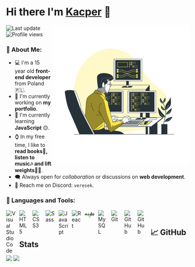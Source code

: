 # Hi there I'm [Kacper](https://filipowski.ovh) 👋

<img align="right" alt="img" src="src/Programming-bro.svg" width="380px"/>
<p align="left">
  <img src="https://img.shields.io/badge/Last%20update-21.10.2024-blue" alt="Last update" style="display: inline-block;" />
  <img src="https://komarev.com/ghpvc/?username=veresek" alt="Profile views" style="display: inline-block;" />
</p>

### 🧐 About Me:
- 💻 I'm a 15 year old **front-end developer** from Poland 🇵🇱.
- 🔭 I'm currently working on **my portfolio**.
- 🌱 I'm currently learning **JavaScript** 🟡.
- ⌚ In my free time, I like to **read books📕, listen to music🎶 and lift weights🏋️‍♂️**.
- 🗨️ Always open for *collaboration* or discussions on **web development**.
- 📩 Reach me on Discord: `veresek`.

### 🔨 Languages and Tools:

[<img align="left" alt="Visual Studio Code" width="26px" src="https://cdn.jsdelivr.net/gh/devicons/devicon/icons/vscode/vscode-original.svg" style="padding-right:10px;" />](https://code.visualstudio.com/)
[<img align="left" alt="HTML5" width="26px" src="https://cdn.jsdelivr.net/gh/devicons/devicon/icons/html5/html5-original.svg" style="padding-right:10px;" />](https://developer.mozilla.org/en-US/docs/Web/HTML)
[<img align="left" alt="CSS3" width="26px" src="https://cdn.jsdelivr.net/gh/devicons/devicon/icons/css3/css3-original.svg" style="padding-right:10px;" />](https://developer.mozilla.org/en-US/docs/Web/CSS)
[<img align="left" alt="Sass" width="26px" src="https://cdn.jsdelivr.net/gh/devicons/devicon/icons/sass/sass-original.svg" style="padding-right:10px;" />](https://sass-lang.com/)
[<img align="left" alt="JavaScript" width="26px" src="https://cdn.jsdelivr.net/gh/devicons/devicon/icons/javascript/javascript-original.svg" style="padding-right:10px;" />](https://developer.mozilla.org/en-US/docs/Web/JavaScript)
[<img align="left" alt="React" width="26px" src="https://cdn.jsdelivr.net/gh/devicons/devicon/icons/react/react-original.svg" style="padding-right:10px;" />](https://react.dev/)
[<img align="left" alt="NodeJS" width="26px" src="https://raw.githubusercontent.com/devicons/devicon/master/icons/nodejs/nodejs-original-wordmark.svg" style="padding-right:10px;" />](https://nodejs.org/en)
[<img align="left" alt="MySQL" width="26px" src="https://cdn.jsdelivr.net/gh/devicons/devicon/icons/mysql/mysql-original.svg" style="padding-right:10px;" />](https://www.mysql.com/)
[<img align="left" alt="Git" width="26px" src="https://cdn.jsdelivr.net/gh/devicons/devicon/icons/git/git-original.svg" style="padding-right:10px;" />](https://git-scm.com/)
[<img align="left" alt="GitHub" width="26px" src="https://user-images.githubusercontent.com/3369400/139447912-e0f43f33-6d9f-45f8-be46-2df5bbc91289.png" style="padding-right:10px;" />](https://github.com#gh-dark-mode-only)
[<img align="left" alt="GitHub" width="26px" src="https://user-images.githubusercontent.com/3369400/139448065-39a229ba-4b06-434b-bc67-616e2ed80c8f.png" style="padding-right:10px;" />](https://github.com#gh-light-mode-only)
<br/>
## 📈 GitHub Stats 

<div>
  <img src="https://github-readme-stats.vercel.app/api?username=veresek" style="width: 49%;"/>
  <img src="https://github-readme-stats.vercel.app/api/top-langs/?username=veresek&layout=compact" style="width: 45%;"/>
</div>
